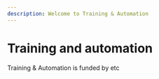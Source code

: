 ```yaml
---
description: Welcome to Training & Automation
---
```


# Training and automation

Training & Automation is funded by etc
